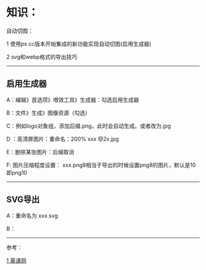 # 知识：

自动切图：

1 使用ps cc版本开始集成的新功能实现自动切图\(启用生成器\)

2 svg和webp格式的导出技巧

---

## 启用生成器

A：编辑》首选项》增效工具》生成器：勾选启用生成器

B：文件》生成》图像资源（勾选）

C：例如logo对象组，添加后缀.png，此时会自动生成。或者改为.jpg

D ：高清屏图片：重命名：200% xxx @2x.jpg

E：删除某张图片：后缀取消

F: 图片压缩程度设置： xxx.png8相当于导出的时候设置png8的图片，默认是10即png10

---

## SVG导出

A：重命名为 xxx.svg

B：

---

参考：

[1 慕课网](http://www.imooc.com/video/9944)

